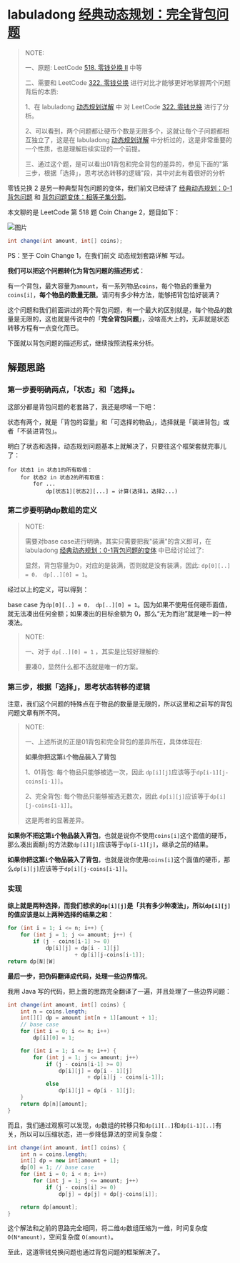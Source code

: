 # labuladong [经典动态规划：完全背包问题](https://mp.weixin.qq.com/s/zGJZpsGVMlk-Vc2PEY4RPw)

> NOTE: 
>
> 一、原题: LeetCode [518. 零钱兑换 II](https://leetcode.cn/problems/coin-change-2/) 中等 
>
> 二、需要和 LeetCode [322. 零钱兑换](https://leetcode.cn/problems/coin-change/) 进行对比才能够更好地掌握两个问题背后的本质: 
>
> 1、在 labuladong [动态规划详解](https://mp.weixin.qq.com/s/Cw39C9MY9Wr2JlcvBQZMcA)  中 对  LeetCode [322. 零钱兑换](https://leetcode.cn/problems/coin-change/) 进行了分析。
>
> 2、可以看到，两个问题都让硬币个数是无限多个，这就让每个子问题都相互独立了，这是在  labuladong [动态规划详解](https://mp.weixin.qq.com/s/Cw39C9MY9Wr2JlcvBQZMcA)  中分析过的，这是非常重要的一个性质，也是理解后续实现的一个前提。
>
> 三、通过这个题，是可以看出01背包和完全背包的差异的，参见下面的"第三步，根据「选择」，思考状态转移的逻辑"段，其中对此有着很好的分析
>
> 

零钱兑换 2 是另一种典型背包问题的变体，我们前文已经讲了 [经典动态规划：0-1 背包问题](http://mp.weixin.qq.com/s?__biz=MzAxODQxMDM0Mw==&mid=2247485064&idx=1&sn=550705eb67f5e71487c8b218382919d6&chksm=9bd7f880aca071962a5a17d0f85d979d6f0c5a5ce32c84b8fee88e36d451f9ccb3bb47b88f78&scene=21#wechat_redirect) 和 [背包问题变体：相等子集分割](http://mp.weixin.qq.com/s?__biz=MzAxODQxMDM0Mw==&mid=2247485103&idx=1&sn=8a9752e18ed528e5c18d973dcd134260&chksm=9bd7f8a7aca071b14c736a30ef7b23b80914c676414b01f8269808ef28da48eb13e90a432fff&scene=21#wechat_redirect)。

本文聊的是 LeetCode 第 518 题 Coin Change 2，题目如下：

![图片](https://mmbiz.qpic.cn/sz_mmbiz_jpg/gibkIz0MVqdHoaEqAyTK5MZLdRia4f8TbwNQb7fZjwicAoF3d7J7EPJibQJm0sYDX0R1MxK1pnP9LGMTpTUic2vzfFw/640?wx_fmt=jpeg&tp=webp&wxfrom=5&wx_lazy=1&wx_co=1)

```java
int change(int amount, int[] coins);
```

PS：至于 Coin Change 1，在我们前文 动态规划套路详解 写过。

**我们可以把这个问题转化为背包问题的描述形式**：

有一个背包，最大容量为`amount`，有一系列物品`coins`，每个物品的重量为`coins[i]`，**每个物品的数量无限**。请问有多少种方法，能够把背包恰好装满？

这个问题和我们前面讲过的两个背包问题，有一个最大的区别就是，每个物品的数量是无限的，这也就是传说中的「**完全背包问题**」，没啥高大上的，无非就是状态转移方程有一点变化而已。

下面就以背包问题的描述形式，继续按照流程来分析。



## 解题思路

### **第一步要明确两点，「状态」和「选择」**。

这部分都是背包问题的老套路了，我还是啰嗦一下吧：

状态有两个，就是「背包的容量」和「可选择的物品」，选择就是「装进背包」或者「不装进背包」。

明白了状态和选择，动态规划问题基本上就解决了，只要往这个框架套就完事儿了：

```pseudocode
for 状态1 in 状态1的所有取值：
    for 状态2 in 状态2的所有取值：
        for ...
            dp[状态1][状态2][...] = 计算(选择1，选择2...)
```

### 第二步要明确dp数组的定义

> NOTE: 
>
> 需要对base case进行明确，其实只需要把我"装满"的含义即可，在 labuladong [经典动态规划：0-1背包问题的变体](https://mp.weixin.qq.com/s/OzdkF30p5BHelCi6inAnNg) 中已经讨论过了:
>
> 显然，背包容量为0，对应的是装满，否则就是没有装满，因此: `dp[0][..] = 0， dp[..][0] = 1`。

经过以上的定义，可以得到：

base case 为`dp[0][..] = 0， dp[..][0] = 1`。因为如果不使用任何硬币面值，就无法凑出任何金额；如果凑出的目标金额为 0，那么“无为而治”就是唯一的一种凑法。

> NOTE: 
>
> 一、对于 `dp[..][0] = 1` ，其实是比较好理解的: 
>
> 要凑0，显然什么都不选就是唯一的方案。



### 第三步，根据「选择」，思考状态转移的逻辑

注意，我们这个问题的特殊点在于物品的数量是无限的，所以这里和之前写的背包问题文章有所不同。

> NOTE: 
>
> 一、上述所说的正是01背包和完全背包的差异所在，具体体现在: 
>
> **如果你把这第`i`个物品装入了背包**
>
> 1、01背包: 每个物品只能够被选一次，因此 `dp[i][j]`应该等于`dp[i-1][j-coins[i-1]]`。
>
> 2、完全背包: 每个物品只能够被选无数次，因此 `dp[i][j]`应该等于`dp[i][j-coins[i-1]]`。
>
> 这是两者的显著差异。

**如果你不把这第`i`个物品装入背包**，也就是说你不使用`coins[i]`这个面值的硬币，那么凑出面额`j`的方法数`dp[i][j]`应该等于`dp[i-1][j]`，继承之前的结果。

**如果你把这第`i`个物品装入了背包**，也就是说你使用`coins[i]`这个面值的硬币，那么`dp[i][j]`应该等于`dp[i][j-coins[i-1]]`。

### 实现

**综上就是两种选择，而我们想求的`dp[i][j]`是「共有多少种凑法」，所以`dp[i][j]`的值应该是以上两种选择的结果之和**：

```Java
for (int i = 1; i <= n; i++) {
    for (int j = 1; j <= amount; j++) {
        if (j - coins[i-1] >= 0)
            dp[i][j] = dp[i - 1][j] 
                     + dp[i][j-coins[i-1]];
return dp[N][W]
```

**最后一步，把伪码翻译成代码，处理一些边界情况**。

我用 Java 写的代码，把上面的思路完全翻译了一遍，并且处理了一些边界问题：

```Java
int change(int amount, int[] coins) {
    int n = coins.length;
    int[][] dp = amount int[n + 1][amount + 1];
    // base case
    for (int i = 0; i <= n; i++) 
        dp[i][0] = 1;

    for (int i = 1; i <= n; i++) {
        for (int j = 1; j <= amount; j++)
            if (j - coins[i-1] >= 0)
                dp[i][j] = dp[i - 1][j] 
                         + dp[i][j - coins[i-1]];
            else 
                dp[i][j] = dp[i - 1][j];
    }
    return dp[n][amount];
}
```

而且，我们通过观察可以发现，`dp`数组的转移只和`dp[i][..]`和`dp[i-1][..]`有关，所以可以压缩状态，进一步降低算法的空间复杂度：

```Java
int change(int amount, int[] coins) {
    int n = coins.length;
    int[] dp = new int[amount + 1];
    dp[0] = 1; // base case
    for (int i = 0; i < n; i++)
        for (int j = 1; j <= amount; j++)
            if (j - coins[i] >= 0)
                dp[j] = dp[j] + dp[j-coins[i]];

    return dp[amount];
}
```

这个解法和之前的思路完全相同，将二维`dp`数组压缩为一维，时间复杂度 `O(N*amount)`，空间复杂度 `O(amount)`。

至此，这道零钱兑换问题也通过背包问题的框架解决了。

